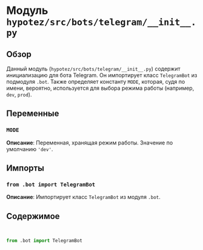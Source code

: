 # Модуль `hypotez/src/bots/telegram/__init__.py`

## Обзор

Данный модуль (`hypotez/src/bots/telegram/__init__.py`) содержит инициализацию для бота Telegram. Он импортирует класс `TelegramBot` из подмодуля `.bot`.  Также определяет константу `MODE`, которая, судя по имени, вероятно, используется для выбора режима работы (например, `dev`, `prod`).

## Переменные

### `MODE`

**Описание**: Переменная, хранящая режим работы. Значение по умолчанию `'dev'`.

## Импорты

### `from .bot import TelegramBot`

**Описание**: Импортирует класс `TelegramBot` из модуля `.bot`.

## Содержимое

```python


from .bot import TelegramBot
```